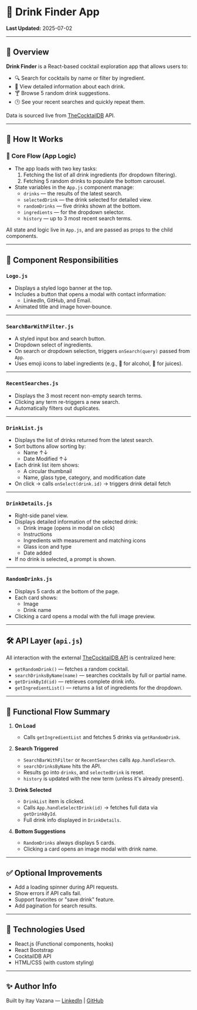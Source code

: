 # 🍹 Drink Finder App

**Last Updated:** 2025-07-02

---

## 📘 Overview

**Drink Finder** is a React-based cocktail exploration app that allows users to:

- 🔍 Search for cocktails by name or filter by ingredient.
- 📜 View detailed information about each drink.
- 🍸 Browse 5 random drink suggestions.
- 🕒 See your recent searches and quickly repeat them.

Data is sourced live from [TheCocktailDB](https://www.thecocktaildb.com/) API.

---

## 🧠 How It Works

### 🔁 Core Flow (App Logic)

- The app loads with two key tasks:
  1. Fetching the list of all drink ingredients (for dropdown filtering).
  2. Fetching 5 random drinks to populate the bottom carousel.
- State variables in the `App.js` component manage:
  - `drinks` — the results of the latest search.
  - `selectedDrink` — the drink selected for detailed view.
  - `randomDrinks` — five drinks shown at the bottom.
  - `ingredients` — for the dropdown selector.
  - `history` — up to 3 most recent search terms.

All state and logic live in `App.js`, and are passed as props to the child components.

---

## 🧩 Component Responsibilities

### `Logo.js`
- Displays a styled logo banner at the top.
- Includes a button that opens a modal with contact information:
  - LinkedIn, GitHub, and Email.
- Animated title and image hover-bounce.

---

### `SearchBarWithFilter.js`
- A styled input box and search button.
- Dropdown select of ingredients.
- On search or dropdown selection, triggers `onSearch(query)` passed from `App`.
- Uses emoji icons to label ingredients (e.g., 🥃 for alcohol, 🍊 for juices).

---

### `RecentSearches.js`
- Displays the 3 most recent non-empty search terms.
- Clicking any term re-triggers a new search.
- Automatically filters out duplicates.

---

### `DrinkList.js`
- Displays the list of drinks returned from the latest search.
- Sort buttons allow sorting by:
  - Name ↑↓
  - Date Modified ↑↓
- Each drink list item shows:
  - A circular thumbnail
  - Name, glass type, category, and modification date
- On click → calls `onSelect(drink.id)` → triggers drink detail fetch

---

### `DrinkDetails.js`
- Right-side panel view.
- Displays detailed information of the selected drink:
  - Drink image (opens in modal on click)
  - Instructions
  - Ingredients with measurement and matching icons
  - Glass icon and type
  - Date added
- If no drink is selected, a prompt is shown.

---

### `RandomDrinks.js`
- Displays 5 cards at the bottom of the page.
- Each card shows:
  - Image
  - Drink name
- Clicking a card opens a modal with the full image preview.

---

## 🛠️ API Layer (`api.js`)

All interaction with the external [TheCocktailDB API](https://www.thecocktaildb.com/) is centralized here:

- `getRandomDrink()` — fetches a random cocktail.
- `searchDrinksByName(name)` — searches cocktails by full or partial name.
- `getDrinkById(id)` — retrieves complete drink info.
- `getIngredientList()` — returns a list of ingredients for the dropdown.

---

## 🔄 Functional Flow Summary

1. **On Load**
   - Calls `getIngredientList` and fetches 5 drinks via `getRandomDrink`.

2. **Search Triggered**
   - `SearchBarWithFilter` or `RecentSearches` calls `App.handleSearch`.
   - `searchDrinksByName` hits the API.
   - Results go into `drinks`, and `selectedDrink` is reset.
   - `history` is updated with the new term (unless it's already present).

3. **Drink Selected**
   - `DrinkList` item is clicked.
   - Calls `App.handleSelectDrink(id)` → fetches full data via `getDrinkById`.
   - Full drink info displayed in `DrinkDetails`.

4. **Bottom Suggestions**
   - `RandomDrinks` always displays 5 cards.
   - Clicking a card opens an image modal with drink name.

---

## ✅ Optional Improvements

- Add a loading spinner during API requests.
- Show errors if API calls fail.
- Support favorites or "save drink" feature.
- Add pagination for search results.

---

## 📌 Technologies Used

- React.js (Functional components, hooks)
- React Bootstrap
- CocktailDB API
- HTML/CSS (with custom styling)

---

## ✨ Author Info

Built by Itay Vazana — [LinkedIn](https://www.linkedin.com/in/itayvazana) | [GitHub](https://github.com/ItayVazana1)


